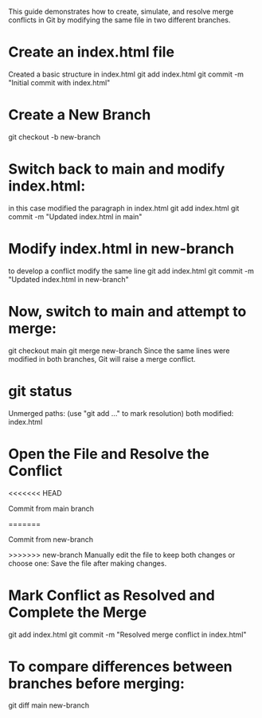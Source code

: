 This guide demonstrates how to create, simulate, and resolve merge conflicts in Git by modifying the same file in two different branches.

# Create an index.html file
Created a basic structure in index.html
git add index.html
git commit -m "Initial commit with index.html"

# Create a New Branch
git checkout -b new-branch

# Switch back to main and modify index.html:
in this case modified the paragraph in index.html
git add index.html
git commit -m "Updated index.html in main"

# Modify index.html in new-branch
to develop a conflict modify the same line 
git add index.html
git commit -m "Updated index.html in new-branch"

# Now, switch to main and attempt to merge:
git checkout main
git merge new-branch
Since the same lines were modified in both branches, Git will raise a merge conflict.

# git status
Unmerged paths:
  (use "git add <file>..." to mark resolution)
        both modified:   index.html

# Open the File and Resolve the Conflict
<<<<<<< HEAD
<p>Commit from main branch</p>
=======
<p>Commit from new-branch</p>
>>>>>>> new-branch
Manually edit the file to keep both changes or choose one:
Save the file after making changes.

# Mark Conflict as Resolved and Complete the Merge
git add index.html
git commit -m "Resolved merge conflict in index.html"

# To compare differences between branches before merging:
git diff main new-branch
